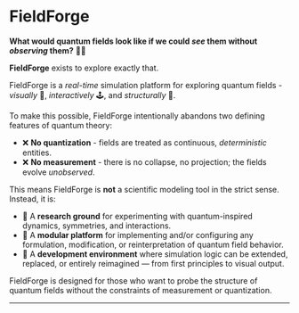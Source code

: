 # FieldForge

**What would quantum fields look like if we could *see* them without *observing* them?** 👀✨

**FieldForge** exists to explore exactly that.

FieldForge is a *real-time* simulation platform for exploring quantum fields - *visually* 🎨, *interactively* 🕹️, and *structurally* 🧱.

To make this possible, FieldForge intentionally abandons two defining features of quantum theory:

- ❌ **No quantization** - fields are treated as continuous, *deterministic* entities.
- ❌ **No measurement** - there is no collapse, no projection; the fields evolve *unobserved*.

This means FieldForge is **not** a scientific modeling tool in the strict sense. Instead, it is:

- 🧪 A **research ground** for experimenting with quantum-inspired dynamics, symmetries, and interactions.
- 🧰 A **modular platform** for implementing and/or configuring any formulation, modification, or reinterpretation of quantum field behavior.
- 🔧 A **development environment** where simulation logic can be extended, replaced, or entirely reimagined — from first principles to visual output.

FieldForge is designed for those who want to probe the structure of quantum fields without the constraints of measurement or quantization.

---
